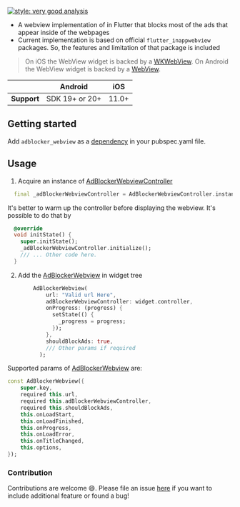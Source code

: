 [![style: very good analysis](https://img.shields.io/badge/style-very_good_analysis-B22C89.svg)](https://pub.dev/packages/very_good_analysis)

- A webview implementation of in Flutter that blocks most of the ads that appear inside of the webpages
- Current implementation is based on official `flutter_inappwebview` packages. So, the features and limitation of that package
  is included

>On iOS the WebView widget is backed by a [WKWebView](https://developer.apple.com/documentation/webkit/wkwebview).
On Android the WebView widget is backed by a [WebView](https://developer.android.com/reference/android/webkit/WebView).

|             | Android        | iOS   |
|-------------|----------------|-------|
| **Support** | SDK 19+ or 20+ | 11.0+ |

## Getting started
Add `adblocker_webview` as a [dependency](https://pub.dev/packages/adblocker_webview/install) in your pubspec.yaml file.

## Usage
1. Acquire an instance of [AdBlockerWebviewController](https://pub.dev/documentation/adblocker_webview/latest/adblocker_webview/AdBlockerWebviewController-class.html)
```dart
  final _adBlockerWebviewController = AdBlockerWebviewController.instance;
```
It's better to warm up the controller before displaying the webview. It's possible to do that by
```dart
  @override
  void initState() {
    super.initState();
    _adBlockerWebviewController.initialize();
    /// ... Other code here.
  }
```

2. Add the [AdBlockerWebview](https://pub.dev/documentation/adblocker_webview/latest/adblocker_webview/AdBlockerWebview-class.html) in widget tree
```dart
        AdBlockerWebview(
            url: "Valid url Here",
            adBlockerWebviewController: widget.controller,
            onProgress: (progress) {
              setState(() {
                _progress = progress;
              });
            },
            shouldBlockAds: true,
            /// Other params if required
          );
```
  Supported params of [AdBlockerWebview](https://pub.dev/documentation/adblocker_webview/latest/adblocker_webview/AdBlockerWebview-class.html]) are:
  ```dart
  const AdBlockerWebview({
      super.key,
      required this.url,
      required this.adBlockerWebviewController,
      required this.shouldBlockAds,
      this.onLoadStart,
      this.onLoadFinished,
      this.onProgress,
      this.onLoadError,
      this.onTitleChanged,
      this.options,
  });
```
### Contribution
Contributions are welcome 😄. Please file an issue [here](https://github.com/islamdidarmd/flutter_adblocker_webview/issues) if you want to include additional feature or found a bug!
